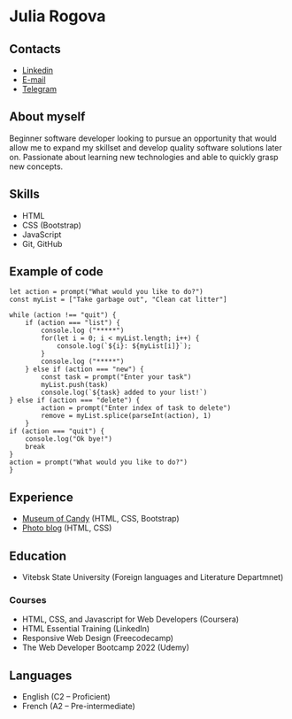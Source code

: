 # Julia Rogova

## Contacts
* [Linkedin](https://www.linkedin.com/in/julia-rogova-29b17511b/)
* [E-mail](mailto:lajulia1903@gmail.com)
* [Telegram](https://t.me/thejulia19) 

## About myself
Beginner software developer looking to pursue an opportunity that would allow me to expand my skillset and develop quality software solutions later on. Passionate about learning new technologies and able to quickly grasp new concepts.  

## Skills
* HTML
* CSS (Bootstrap)
* JavaScript
* Git, GitHub

## Example of code

``` 
let action = prompt("What would you like to do?") 
const myList = ["Take garbage out", "Clean cat litter"]

while (action !== "quit") {
    if (action === "list") {
        console.log ("*****")
        for(let i = 0; i < myList.length; i++) {
            console.log(`${i}: ${myList[i]}`);
        }
        console.log ("*****")
    } else if (action === "new") {
        const task = prompt("Enter your task") 
        myList.push(task)
        console.log(`${task} added to your list!`)
} else if (action === "delete") {
        action = prompt("Enter index of task to delete")
        remove = myList.splice(parseInt(action), 1)
    }
if (action === "quit") {
    console.log("Ok bye!")
    break 
}
action = prompt("What would you like to do?") 
}
``` 

## Experience
* [Museum of Candy](https://github.com/lajulia19/udemy-museum-of-candy) (HTML, CSS, Bootstrap)
* [Photo blog](https://github.com/lajulia19/udemy-photo-blog) (HTML, CSS)
## Education
* Vitebsk State University (Foreign languages and Literature Departmnet)
### Courses
* HTML, CSS, and Javascript for Web Developers (Coursera)
* HTML Essential Training (LinkedIn)
* Responsive Web Design (Freecodecamp)
* The Web Developer Bootcamp 2022 (Udemy)

## Languages 
* English (C2 – Proficient)
* French (A2 – Pre-intermediate)